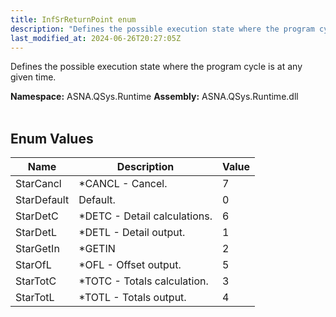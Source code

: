 ```yaml
---
title: InfSrReturnPoint enum
description: "Defines the possible execution state where the program cycle is at any given time. "
last_modified_at: 2024-06-26T20:27:05Z
---
```


Defines the possible execution state where the program cycle is at any given time.

**Namespace:** ASNA.QSys.Runtime
**Assembly:** ASNA.QSys.Runtime.dll
<br>
<br>

## Enum Values

| Name | Description | Value
| --- | --- | --- 
| StarCancl | *CANCL - Cancel. | 7 |
| StarDefault | Default. | 0 |
| StarDetC | *DETC - Detail calculations. | 6 |
| StarDetL | *DETL - Detail output. | 1 |
| StarGetIn | *GETIN | 2 |
| StarOfL | *OFL - Offset output. | 5 |
| StarTotC | *TOTC - Totals calculation. | 3 |
| StarTotL | *TOTL - Totals output. | 4 |
